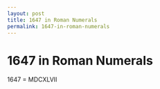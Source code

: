 ```yaml
---
layout: post
title: 1647 in Roman Numerals
permalink: 1647-in-roman-numerals
---
```


# 1647 in Roman Numerals

1647 = MDCXLVII
